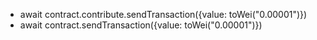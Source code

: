 - await contract.contribute.sendTransaction({value: toWei("0.00001")})
- await contract.sendTransaction({value: toWei("0.00001")})
